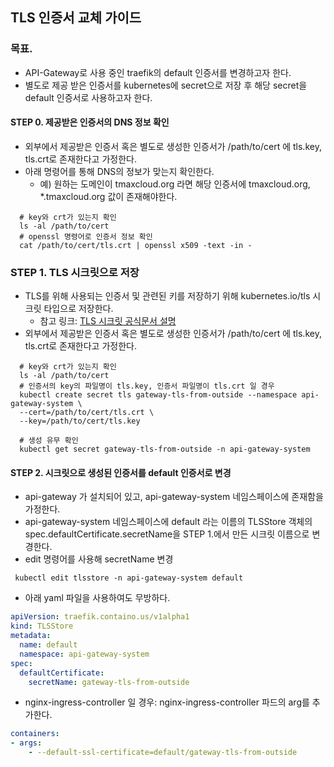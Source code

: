 ## TLS 인증서 교체 가이드 

### 목표.
- API-Gateway로 사용 중인 traefik의 default 인증서를 변경하고자 한다. 
- 별도로 제공 받은 인증서를 kubernetes에 secret으로 저장 후 해당 secret을 default 인증서로 사용하고자 한다.

#### STEP 0. 제공받은 인증서의 DNS 정보 확인
- 외부에서 제공받은 인증서 혹은 별도로 생성한 인증서가 /path/to/cert 에 tls.key, tls.crt로 존재한다고 가정한다.
- 아래 명령어를 통해 DNS의 정보가 맞는지 확인한다. 
  - 예) 원하는 도메인이 tmaxcloud.org 라면 해당 인증서에 tmaxcloud.org, *.tmaxcloud.org 값이 존재해야한다.  
```shell
  # key와 crt가 있는지 확인 
  ls -al /path/to/cert
  # openssl 명령어로 인증서 정보 확인
  cat /path/to/cert/tls.crt | openssl x509 -text -in -
```

### STEP 1. TLS 시크릿으로 저장
- TLS를 위해 사용되는 인증서 및 관련된 키를 저장하기 위해 kubernetes.io/tls 시크릿 타입으로 저장한다. 
    - 참고 링크: [TLS 시크릿 공식문서 설명](https://kubernetes.io/ko/docs/concepts/configuration/secret/)
- 외부에서 제공받은 인증서 혹은 별도로 생성한 인증서가 /path/to/cert 에 tls.key, tls.crt로 존재한다고 가정한다. 
```shell
  # key와 crt가 있는지 확인 
  ls -al /path/to/cert
  # 인증서의 key의 파일명이 tls.key, 인증서 파일명이 tls.crt 일 경우 
  kubectl create secret tls gateway-tls-from-outside --namespace api-gateway-system \
  --cert=/path/to/cert/tls.crt \
  --key=/path/to/cert/tls.key
```
```shell
  # 생성 유무 확인 
  kubectl get secret gateway-tls-from-outside -n api-gateway-system 
```

#### STEP 2. 시크릿으로 생성된 인증서를 default 인증서로 변경
- api-gateway 가 설치되어 있고, api-gateway-system 네임스페이스에 존재함을 가정한다. 
- api-gateway-system 네임스페이스에 default 라는 이름의 TLSStore 객체의 spec.defaultCertificate.secretName을 STEP 1.에서 만든 시크릿 이름으로 변경한다.  
- edit 명령어를 사용해 secretName 변경
```shell
 kubectl edit tlsstore -n api-gateway-system default
```
- 아래 yaml 파일을 사용하여도 무방하다.
```yaml
apiVersion: traefik.containo.us/v1alpha1
kind: TLSStore
metadata:
  name: default
  namespace: api-gateway-system  
spec:
  defaultCertificate:
    secretName: gateway-tls-from-outside
```
- nginx-ingress-controller 일 경우: nginx-ingress-controller 파드의 arg를 추가한다.
```yaml
containers:
- args:
    - --default-ssl-certificate=default/gateway-tls-from-outside
```
